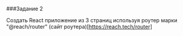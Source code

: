 ###Задание 2  

Создать React приложение из 3 страниц используя роутер марки "@reach/router" (сайт роутера)[https://reach.tech/router]
